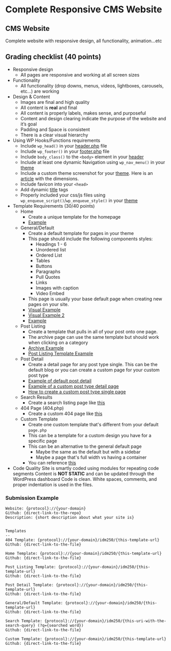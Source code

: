 # Complete Responsive CMS Website

## CMS Website

Complete website with responsive design, all functionality, animation...etc

## Grading checklist (40 points)

- Responsive design
  - All pages are responsive and working at all screen sizes
- Functionality
  - All functionality (drop downs, menus, videos, lightboxes, carousels, etc…) are working
- Design & Content
  - Images are final and high quality
  - All content is **real** and final
  - All content is properly labels, makes sense, and purposeful
  - Content and design clearing indicate the purpose of the website and it’s goal
  - Padding and Space is consistent
  - There is a clear visual hierarchy
- Using WP Hooks/Functions requirements
  - Include `wp_head()` in your [header.php](https://github.com/mrpaulphan/idm250/blob/master/public/wp-content/themes/idm250/header.php) file
  - Include `wp_footer()` in your [footer.php](https://github.com/mrpaulphan/idm250/blob/master/public/wp-content/themes/idm250/footer.php) file
  - Include `body_class()` to the `<body>` element in your [header](https://github.com/mrpaulphan/idm250/blob/master/public/wp-content/themes/idm250/header.php)
  - Include at least one dynamic Navigation using `wp_nav_menu()` in your [theme](https://github.com/mrpaulphan/idm250/blob/master/public/wp-content/themes/portfolio-theme/header.php#L29)
  - Include a custom theme screenshot for your [theme](https://github.com/mrpaulphan/idm250/blob/master/public/wp-content/themes/portfolio-theme/screenshot.jpg). Here is an [article](https://wpism.com/wordpress-theme-screenshot/#:~:text=According%20to%20the%20WordPress%20Codex,of%20880%20x%20660%20pixels.) with the dimensions.
  - Include favicon into your `<head>`
  - Add dynamic [title](https://github.com/mrpaulphan/idm250/blob/master/public/wp-content/themes/portfolio-theme/header.php#L13) tags
  - Properly included your css/js files using `wp_enqueue_script()`/`wp_enqueue_style()` in your [theme](https://github.com/mrpaulphan/idm250/blob/master/public/wp-content/themes/portfolio-theme/lib/setup.php)
- Template Requirements (30/40 points)
  - Home
    - Create a unique template for the homepage
    - [Example](https://github.com/mrpaulphan/idm250/blob/master/public/wp-content/themes/portfolio-theme/front-page.php)
  - General/Default
    - Create a default template for pages in your theme
    - This page should include the following components styles:
      - Headings 1 - 6
      - Unordered list
      - Ordered List
      - Tables
      - Buttons
      - Paragraphs
      - Pull Quotes
      - Links
      - Images with caption
      - Video Embed
    - This page is usually your base default page when creating new pages on your site.
    - [Visual Example](http://f.happycog.com/tLufRt/eCUQo8aBkU)
    - [Visual Example 2](http://f.happycog.com/FtBQBd/St9b84qMQh)
    - [Example](https://github.com/mrpaulphan/idm250/blob/master/public/wp-content/themes/portfolio-theme/page.php)
  - Post Listing
    - Create a template that pulls in all of your post onto one page.
    - The archive page can use the same template but should work when clicking on a category
    - [Archive Example](https://github.com/mrpaulphan/idm250/blob/master/public/wp-content/themes/portfolio-theme/archive.php)
    - [Post Listing Template Example](https://github.com/mrpaulphan/idm250/blob/master/public/wp-content/themes/portfolio-theme/templates/project-listing.php)
  - Post Detail
    - Create a detail page for any post type single. This can be the default blog or you can create a custom page for your custom post type
    - [Example of default post detail](https://github.com/mrpaulphan/idm250/blob/master/public/wp-content/themes/portfolio-theme/single.php)
    - [Example of a custom post type detail page](https://github.com/mrpaulphan/idm250/blob/master/public/wp-content/themes/portfolio-theme/single-projects.php)
    - [How to create a custom post type single page](https://developer.wordpress.org/themes/template-files-section/custom-post-type-template-files/)
  - Search Results
    - Create a search listing page like [this](https://github.com/mrpaulphan/idm250/blob/master/public/wp-content/themes/portfolio-theme/search.php)
  - 404 Page (404.php)
    - Create a custom 404 page like [this](https://github.com/mrpaulphan/idm250/blob/master/public/wp-content/themes/portfolio-theme/404.php)
  - Custom Template
    - Create one custom template that's different from your default `page.php`
    - This can be a template for a custom design you have for a specific page
    - This can be an alternative to the general default page
      - Maybe the same as the default but with a sidebar
      - Maybe a page that's full width vs having a container
    - You can reference [this](https://github.com/mrpaulphan/idm250/blob/master/public/wp-content/themes/portfolio-theme/templates/about.php)
- Code Quality
  Site is smartly coded using modules for repeating code segments
  Content is **NOT STATIC** and can be updated through the WordPress dashboard
  Code is clean. White spaces, comments, and proper indentation is used in the files.

### Submission Example

```
Website: {protocol}://{your-domain}
Github: {direct-link-to-the-repo}
Description: {short description about what your site is}


Templates
--
404 Template: {protocol}://{your-domain}/idm250/{this-template-url}
Github: {direct-link-to-the-file}

Home Template: {protocol}://{your-domain}/idm250/{this-template-url}
Github: {direct-link-to-the-file}

Post Listing Template: {protocol}://{your-domain}/idm250/{this-template-url}
Github: {direct-link-to-the-file}

Post Detail Template: {protocol}://{your-domain}/idm250/{this-template-url}
Github: {direct-link-to-the-file}

General/Default Template: {protocol}://{your-domain}/idm250/{this-template-url}
Github: {direct-link-to-the-file}

Search Template: {protocol}://{your-domain}/idm250/{this-uri-with-the-search-query} (?q={searched word})
Github: {direct-link-to-the-file}

Custom Template: {protocol}://{your-domain}/idm250/{this-template-url}
Github: {direct-link-to-the-file}
```
